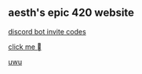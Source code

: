 <title> aesths website </title>

## aesth's epic 420 website

[discord bot invite codes](https://lelcool.github.io/index.html)

[click me ](https://lelcool.github.io/click)

[uwu](https://lelcool.github.io/uwu)

